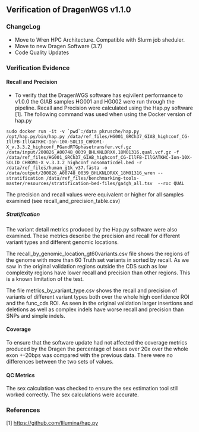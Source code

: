 ## Verification of DragenWGS v1.1.0

### ChangeLog

* Move to Wren HPC Architecture. Compatible with Slurm job sheduler.
* Move to new Dragen Software (3.7)
* Code Quality Updates

### Verification Evidence

#### Recall and Precision

* To verify that the DragenWGS software has eqivilent performance to v1.0.0 the GIAB samples HG001 and HG002 were run through the pipeline. Recall and Precision were calculated using the Hap.py software [1]. The following command was used when using the Docker version of hap.py

```
sudo docker run -it -v `pwd`:/data pkrusche/hap.py /opt/hap.py/bin/hap.py /data/ref_files/HG001_GRCh37_GIAB_highconf_CG-IllFB-IllGATKHC-Ion-10X-SOLID_CHROM1-X_v.3.3.2_highconf_PGandRTGphasetransfer.vcf.gz /data/input/200826_A00748_0039_BHLKNLDRXX.18M01316.qual.vcf.gz -f /data/ref_files/HG001_GRCh37_GIAB_highconf_CG-IllFB-IllGATKHC-Ion-10X-SOLID_CHROM1-X_v.3.3.2_highconf_nosomaticdel.bed -r /data/ref_files/human_g1k_v37.fasta -o /data/output/200826_A00748_0039_BHLKNLDRXX_18M01316_wren --stratification /data/ref_files/benchmarking-tools-master/resources/stratification-bed-files/ga4gh_all.tsv  --roc QUAL

```

The precision and recall values were equivalent or higher for all samples examined (see recall_and_precision_table.csv)

##### Stratification

The variant detail metrics produced by the Hap.py software were also examined. These metrics describe the precision and recall for different variant types and different genomic locations.

The recall_by_genomic_location_gt60variants.csv file shows the regions of the genome with more than 60 Truth set variants in sorted by recall. As we saw in the original validation regions outside the CDS such as low complexity regions have lower recall and precision than other regions. This is a known limitation of the test.

The file metrics_by_variant_type.csv shows the recall and precision of variants of different variant types both over the whole high confidence ROI and the func_cds ROI. As seen in the original validation larger insertions and deletions as well as complex indels have worse recall and precision than SNPs and simple indels.


#### Coverage

To ensure that the software update had not affected the coverage metrics produced by the Dragen the percentage of bases over 20x over the whole exon +-20bps was compared with the previous data. There were no differences between the two sets of values.

#### QC Metrics

The sex calculation was checked to ensure the sex estimation tool still worked correctly. The sex calculations were accurate.

### References

[1] https://github.com/Illumina/hap.py